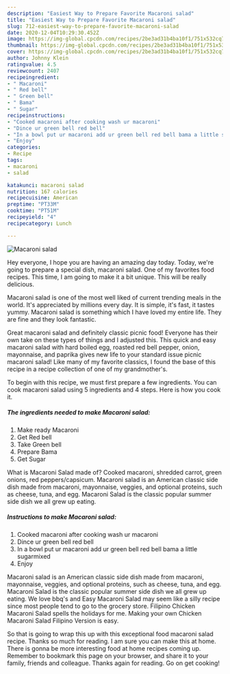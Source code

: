 ```yaml
---
description: "Easiest Way to Prepare Favorite Macaroni salad"
title: "Easiest Way to Prepare Favorite Macaroni salad"
slug: 712-easiest-way-to-prepare-favorite-macaroni-salad
date: 2020-12-04T10:29:30.452Z
image: https://img-global.cpcdn.com/recipes/2be3ad31b4ba10f1/751x532cq70/macaroni-salad-recipe-main-photo.jpg
thumbnail: https://img-global.cpcdn.com/recipes/2be3ad31b4ba10f1/751x532cq70/macaroni-salad-recipe-main-photo.jpg
cover: https://img-global.cpcdn.com/recipes/2be3ad31b4ba10f1/751x532cq70/macaroni-salad-recipe-main-photo.jpg
author: Johnny Klein
ratingvalue: 4.5
reviewcount: 2407
recipeingredient:
- " Macaroni"
- " Red bell"
- " Green bell"
- " Bama"
- " Sugar"
recipeinstructions:
- "Cooked macaroni after cooking wash ur macaroni"
- "Dince ur green bell red bell"
- "In a bowl put ur macaroni add ur green bell red bell bama a little sugarmixed"
- "Enjoy"
categories:
- Recipe
tags:
- macaroni
- salad

katakunci: macaroni salad 
nutrition: 167 calories
recipecuisine: American
preptime: "PT33M"
cooktime: "PT51M"
recipeyield: "4"
recipecategory: Lunch

---
```



![Macaroni salad](https://img-global.cpcdn.com/recipes/2be3ad31b4ba10f1/751x532cq70/macaroni-salad-recipe-main-photo.jpg)

Hey everyone, I hope you are having an amazing day today. Today, we're going to prepare a special dish, macaroni salad. One of my favorites food recipes. This time, I am going to make it a bit unique. This will be really delicious.

Macaroni salad is one of the most well liked of current trending meals in the world. It's appreciated by millions every day. It is simple, it's fast, it tastes yummy. Macaroni salad is something which I have loved my entire life. They are fine and they look fantastic.

Great macaroni salad and definitely classic picnic food! Everyone has their own take on these types of things and I adjusted this. This quick and easy macaroni salad with hard boiled egg, roasted red bell pepper, onion, mayonnaise, and paprika gives new life to your standard issue picnic macaroni salad! Like many of my favorite classics, I found the base of this recipe in a recipe collection of one of my grandmother&#39;s.


To begin with this recipe, we must first prepare a few ingredients. You can cook macaroni salad using 5 ingredients and 4 steps. Here is how you cook it.

<!--inarticleads1-->

##### The ingredients needed to make Macaroni salad:

1. Make ready  Macaroni
1. Get  Red bell
1. Take  Green bell
1. Prepare  Bama
1. Get  Sugar


What is Macaroni Salad made of? Cooked macaroni, shredded carrot, green onions, red peppers/capsicum. Macaroni salad is an American classic side dish made from macaroni, mayonnaise, veggies, and optional proteins, such as cheese, tuna, and egg. Macaroni Salad is the classic popular summer side dish we all grew up eating. 

<!--inarticleads2-->

##### Instructions to make Macaroni salad:

1. Cooked macaroni after cooking wash ur macaroni
1. Dince ur green bell red bell
1. In a bowl put ur macaroni add ur green bell red bell bama a little sugarmixed
1. Enjoy


Macaroni salad is an American classic side dish made from macaroni, mayonnaise, veggies, and optional proteins, such as cheese, tuna, and egg. Macaroni Salad is the classic popular summer side dish we all grew up eating. We love bbq&#39;s and Easy Macaroni Salad may seem like a silly recipe since most people tend to go to the grocery store. Filipino Chicken Macaroni Salad spells the holidays for me. Making your own Chicken Macaroni Salad Filipino Version is easy. 

So that is going to wrap this up with this exceptional food macaroni salad recipe. Thanks so much for reading. I am sure you can make this at home. There is gonna be more interesting food at home recipes coming up. Remember to bookmark this page on your browser, and share it to your family, friends and colleague. Thanks again for reading. Go on get cooking!
